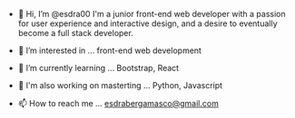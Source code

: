 - 👋 Hi, I’m @esdra00 I'm a  junior front-end web developer with a passion for user experience and interactive design, and a desire to eventually become a full stack developer.

- 👀 I’m interested in ... front-end web development
- 🌱 I’m currently learning ... Bootstrap, React
- 🌱 I'm also working on masterting ... Python, Javascript
- 📫 How to reach me ... esdrabergamasco@gmail.com

<!---
esdra00/esdra00 is a ✨ special ✨ repository because its `README.md` (this file) appears on your GitHub profile.
You can click the Preview link to take a look at your changes.
--->
